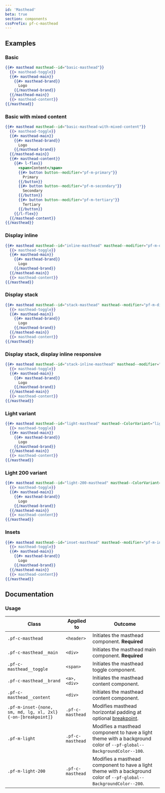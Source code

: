 ```yaml
---
id: 'Masthead'
beta: true
section: components
cssPrefix: pf-c-masthead
---
```


## Examples
### Basic
```hbs
{{#> masthead masthead--id="basic-masthead"}}
  {{> masthead-toggle}}
  {{#> masthead-main}}
    {{#> masthead-brand}}
      Logo
    {{/masthead-brand}}
  {{/masthead-main}}
  {{> masthead-content}}
{{/masthead}}
```

### Basic with mixed content
```hbs
{{#> masthead masthead--id="basic-masthead-with-mixed-content"}}
  {{> masthead-toggle}}
  {{#> masthead-main}}
    {{#> masthead-brand}}
      Logo
    {{/masthead-brand}}
  {{/masthead-main}}
  {{#> masthead-content}}
    {{#> l-flex}}
      <span>Content</span>
      {{#> button button--modifier="pf-m-primary"}}
        Primary
      {{/button}}
      {{#> button button--modifier="pf-m-secondary"}}
        Secondary
      {{/button}}
      {{#> button button--modifier="pf-m-tertiary"}}
        Tertiary
      {{/button}}
    {{/l-flex}}
  {{/masthead-content}}
{{/masthead}}
```

### Display inline
```hbs
{{#> masthead masthead--id="inline-masthead" masthead--modifier="pf-m-display-inline"}}
  {{> masthead-toggle}}
  {{#> masthead-main}}
    {{#> masthead-brand}}
      Logo
    {{/masthead-brand}}
  {{/masthead-main}}
  {{> masthead-content}}
{{/masthead}}
```

### Display stack
```hbs
{{#> masthead masthead--id="stack-masthead" masthead--modifier="pf-m-display-stack"}}
  {{> masthead-toggle}}
  {{#> masthead-main}}
    {{#> masthead-brand}}
      Logo
    {{/masthead-brand}}
  {{/masthead-main}}
  {{> masthead-content}}
{{/masthead}}
```

### Display stack, display inline responsive
```hbs
{{#> masthead masthead--id="stack-inline-masthead" masthead--modifier="pf-m-display-inline pf-m-display-stack-on-lg pf-m-display-inline-on-2xl"}}
  {{> masthead-toggle}}
  {{#> masthead-main}}
    {{#> masthead-brand}}
      Logo
    {{/masthead-brand}}
  {{/masthead-main}}
  {{> masthead-content}}
{{/masthead}}
```

### Light variant
```hbs
{{#> masthead masthead--id="light-masthead" masthead--ColorVariant="light"}}
  {{> masthead-toggle}}
  {{#> masthead-main}}
    {{#> masthead-brand}}
      Logo
    {{/masthead-brand}}
  {{/masthead-main}}
  {{> masthead-content}}
{{/masthead}}
```

### Light 200 variant
```hbs
{{#> masthead masthead--id="light-200-masthead" masthead--ColorVariant="light-200"}}
  {{> masthead-toggle}}
  {{#> masthead-main}}
    {{#> masthead-brand}}
      Logo
    {{/masthead-brand}}
  {{/masthead-main}}
  {{> masthead-content}}
{{/masthead}}
```

### Insets
```hbs
{{#> masthead masthead--id="inset-masthead" masthead--modifier="pf-m-inset-sm"}}
  {{> masthead-toggle}}
  {{#> masthead-main}}
    {{#> masthead-brand}}
      Logo
    {{/masthead-brand}}
  {{/masthead-main}}
  {{> masthead-content}}
{{/masthead}}
```

## Documentation

### Usage

| Class | Applied to | Outcome |
| -- | -- | -- |
| `.pf-c-masthead` | `<header>` | Initiates the masthead component. **Required** |
| `.pf-c-masthead__main` | `<div>` | Initiates the masthead main component. **Required** |
| `.pf-c-masthead__toggle` | `<span>` | Initiates the masthead toggle component. |
| `.pf-c-masthead__brand` | `<a>, <div>` | Initiates the masthead content component. |
| `.pf-c-masthead__content` | `<div>` | Initiates the masthead content component. |
| `.pf-m-inset-{none, sm, md, lg, xl, 2xl}{-on-[breakpoint]}` | `.pf-c-masthead` | Modifies masthead horizontal padding at optional [breakpoint](/developer-resources/global-css-variables#breakpoint-variables-and-class-suffixes). |
| `.pf-m-light` | `.pf-c-masthead` |  Modifies a masthead component to have a light theme with a background color of `--pf-global--BackgroundColor--100`. |
| `.pf-m-light-200` | `.pf-c-masthead` |  Modifies a masthead component to have a light theme with a background color of `--pf-global--BackgroundColor--200`. |
